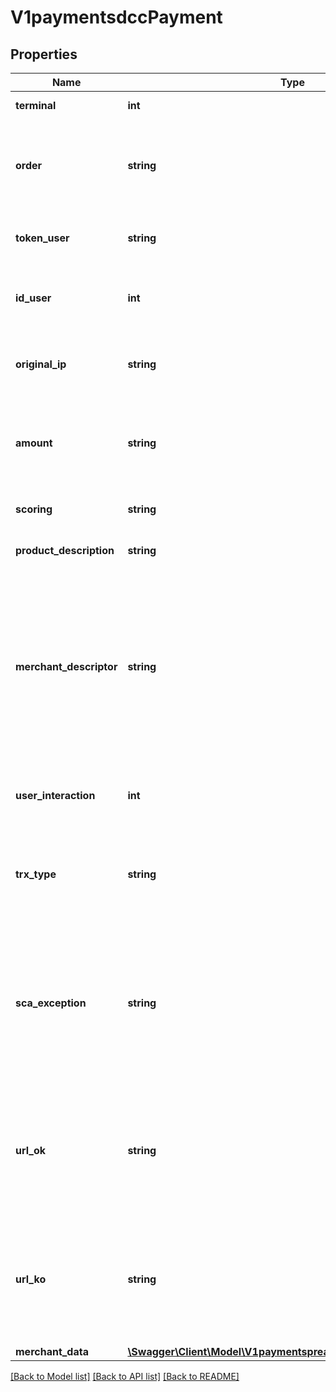 # V1paymentsdccPayment

## Properties
Name | Type | Description | Notes
------------ | ------------- | ------------- | -------------
**terminal** | **int** | Product or terminal Id. | [optional] 
**order** | **string** | Reference of the operation. Must be unique on every valid transaction. | [optional] 
**token_user** | **string** | Token code associated with the IdUser. | [optional] 
**id_user** | **int** | Unique identifier of the user registered in the system. | [optional] 
**original_ip** | **string** | IP Address of the application of the business | [optional] 
**amount** | **string** | Amount of the operation in number format. 1.00 EURO &#x3D; 100, 4.50 EUROS &#x3D; 450... | [optional] 
**scoring** | **string** | Risk scoring value from 0 to 100. | [optional] 
**product_description** | **string** | Description of the product | [optional] 
**merchant_descriptor** | **string** | Allows the business to send a text up to 25 characters that will be printed on the customer invoice. Limited to simple characters, no accents or special characters. | [optional] 
**user_interaction** | **int** | Indicates wether the business can interact with the customer | [optional] 
**trx_type** | **string** | Obligatory only if an MIT exception has been selected in scaException | [optional] 
**sca_exception** | **string** | TYPE OF EXCEPTION TO THE SECURE PAYMENT. If not specified, PAYCOMET will try to assign it the most appropriate possible | [optional] 
**url_ok** | **string** | Url where the customer will be redirected after finishing a correct transaction. (Max 255 characters) | [optional] 
**url_ko** | **string** | Url where the customer will be redirected after finishing a failed transaction. (Max 255 characters) | [optional] 
**merchant_data** | [**\Swagger\Client\Model\V1paymentspreauthPaymentMerchantData**](V1paymentspreauthPaymentMerchantData.md) |  | [optional] 

[[Back to Model list]](../../README.md#documentation-for-models) [[Back to API list]](../../README.md#documentation-for-api-endpoints) [[Back to README]](../../README.md)

